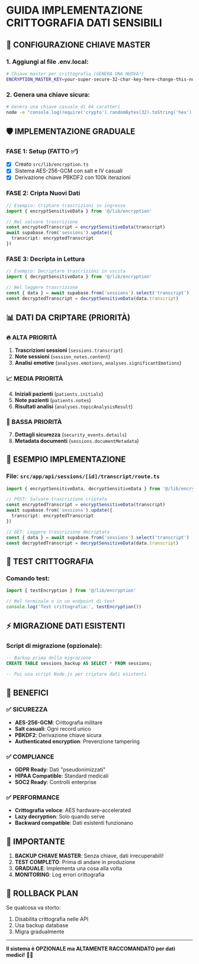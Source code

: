 # GUIDA IMPLEMENTAZIONE CRITTOGRAFIA DATI SENSIBILI

## 🔐 CONFIGURAZIONE CHIAVE MASTER

### 1. Aggiungi al file .env.local:
```bash
# Chiave master per crittografia (GENERA UNA NUOVA!)
ENCRYPTION_MASTER_KEY=your-super-secure-32-char-key-here-change-this-now-please
```

### 2. Genera una chiave sicura:
```bash
# Genera una chiave casuale di 64 caratteri
node -e "console.log(require('crypto').randomBytes(32).toString('hex'))"
```

## 🛡️ IMPLEMENTAZIONE GRADUALE

### FASE 1: Setup (FATTO ✅)
- [x] Creato `src/lib/encryption.ts`
- [x] Sistema AES-256-GCM con salt e IV casuali
- [x] Derivazione chiave PBKDF2 con 100k iterazioni

### FASE 2: Cripta Nuovi Dati
```typescript
// Esempio: Criptare trascrizioni in ingresso
import { encryptSensitiveData } from '@/lib/encryption'

// Nel salvare trascrizione
const encryptedTranscript = encryptSensitiveData(transcript)
await supabase.from('sessions').update({ 
  transcript: encryptedTranscript 
})
```

### FASE 3: Decripta in Lettura
```typescript
// Esempio: Decriptare trascrizioni in uscita  
import { decryptSensitiveData } from '@/lib/encryption'

// Nel leggere trascrizione
const { data } = await supabase.from('sessions').select('transcript')
const decryptedTranscript = decryptSensitiveData(data.transcript)
```

## 📊 DATI DA CRIPTARE (PRIORITÀ)

### 🔥 ALTA PRIORITÀ
1. **Trascrizioni sessioni** (`sessions.transcript`)
2. **Note sessioni** (`session_notes.content`)
3. **Analisi emotive** (`analyses.emotions`, `analyses.significantEmotions`)

### 📈 MEDIA PRIORITÀ  
4. **Iniziali pazienti** (`patients.initials`)
5. **Note pazienti** (`patients.notes`)
6. **Risultati analisi** (`analyses.topicAnalysisResult`)

### 🔧 BASSA PRIORITÀ
7. **Dettagli sicurezza** (`security_events.details`)
8. **Metadata documenti** (`sessions.documentMetadata`)

## 🚀 ESEMPIO IMPLEMENTAZIONE

### File: `src/app/api/sessions/[id]/transcript/route.ts`
```typescript
import { encryptSensitiveData, decryptSensitiveData } from '@/lib/encryption'

// POST: Salvare trascrizione criptata
const encryptedTranscript = encryptSensitiveData(transcript)
await supabase.from('sessions').update({ 
  transcript: encryptedTranscript 
})

// GET: Leggere trascrizione decriptata
const { data } = await supabase.from('sessions').select('transcript')
const decryptedTranscript = decryptSensitiveData(data.transcript)
```

## 🧪 TEST CRITTOGRAFIA

### Comando test:
```typescript
import { testEncryption } from '@/lib/encryption'

// Nel terminale o in un endpoint di test
console.log('Test crittografia:', testEncryption())
```

## ⚡ MIGRAZIONE DATI ESISTENTI

### Script di migrazione (opzionale):
```sql
-- Backup prima della migrazione
CREATE TABLE sessions_backup AS SELECT * FROM sessions;

-- Poi usa script Node.js per criptare dati esistenti
```

## 🎯 BENEFICI

### ✅ SICUREZZA
- **AES-256-GCM**: Crittografia militare
- **Salt casuali**: Ogni record unico  
- **PBKDF2**: Derivazione chiave sicura
- **Authenticated encryption**: Prevenzione tampering

### ✅ COMPLIANCE
- **GDPR Ready**: Dati "pseudonimizzati"
- **HIPAA Compatible**: Standard medicali
- **SOC2 Ready**: Controlli enterprise

### ✅ PERFORMANCE
- **Crittografia veloce**: AES hardware-accelerated
- **Lazy decryption**: Solo quando serve
- **Backward compatible**: Dati esistenti funzionano

## 🚨 IMPORTANTE

1. **BACKUP CHIAVE MASTER**: Senza chiave, dati irrecuperabili!
2. **TEST COMPLETO**: Prima di andare in produzione
3. **GRADUALE**: Implementa una cosa alla volta
4. **MONITORING**: Log errori crittografia

## 🔄 ROLLBACK PLAN

Se qualcosa va storto:
1. Disabilita crittografia nelle API
2. Usa backup database  
3. Migra gradualmente

---

**Il sistema è OPZIONALE ma ALTAMENTE RACCOMANDATO per dati medici!** 🏥🔐
